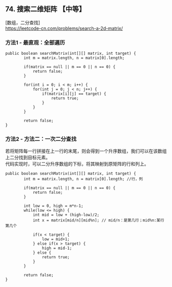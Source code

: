 ## 74. 搜索二维矩阵 【中等】     
[数组，二分查找]     
https://leetcode-cn.com/problems/search-a-2d-matrix/    

### 方法1 - 最直观：全部遍历     
```
public boolean searchMatrix(int[][] matrix, int target) {
        int m = matrix.length, n = matrix[0].length;

        if(matrix == null || m == 0 || n == 0) {
            return false;
        }

        for(int i = 0; i < m; i++) {
            for(int j = 0; j < n; j++) {
                if(matrix[i][j] == target) {
                    return true;
                }
            }
        }

        return false;
}
```

### 方法2 - 方法二：一次二分查找    
若将矩阵每一行拼接在上一行的末尾，则会得到一个升序数组，我们可以在该数组上二分找到目标元素。     
代码实现时，可以二分升序数组的下标，将其映射到原矩阵的行和列上。      
```
public boolean searchMatrix(int[][] matrix, int target) {
        int m = matrix.length, n = matrix[0].length; //行，列

        if(matrix == null || m == 0 || n == 0) {
            return false;
        }

        int low = 0, high = m*n-1;
        while(low <= high) {
            int mid = low + (high-low)/2;
            int x = matrix[mid/n][mid%n]; // mid/n：是第几行；mid%n:某行第几个

            if(x < target) {
                low = mid+1;
            } else if(x > target) {
                high = mid-1;
            } else {
                return true;
            }
        }    

        return false;     
}
```






















